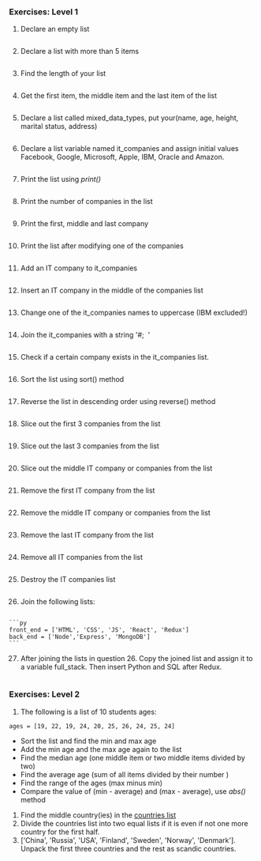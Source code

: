 ### Exercises: Level 1

1. Declare an empty list
```
```
2. Declare a list with more than 5 items

```
```
3. Find the length of your list

```
```
4. Get the first item, the middle item and the last item of the list

```
```
5. Declare a list called mixed_data_types, put your(name, age, height, marital status, address)

```
```
6. Declare a list variable named it_companies and assign initial values Facebook, Google, Microsoft, Apple, IBM, Oracle and Amazon.

```
```
7. Print the list using _print()_

```
```
8. Print the number of companies in the list

```
```
9. Print the first, middle and last company

```
```
10. Print the list after modifying one of the companies

```
```
11. Add an IT company to it_companies

```
```
12. Insert an IT company in the middle of the companies list

```
```
13. Change one of the it_companies names to uppercase (IBM excluded!)

```
```
14. Join the it_companies with a string '#;&nbsp; '

```
```
15. Check if a certain company exists in the it_companies list.

```
```
16. Sort the list using sort() method

```
```
17. Reverse the list in descending order using reverse() method

```
```
18. Slice out the first 3 companies from the list

```
```
19. Slice out the last 3 companies from the list

```
```
20. Slice out the middle IT company or companies from the list

```
```
21. Remove the first IT company from the list

```
```
22. Remove the middle IT company or companies from the list

```
```
23. Remove the last IT company from the list

```
```
24. Remove all IT companies from the list

```
```
25. Destroy the IT companies list

```
```
26. Join the following lists:

```
```

    ```py
    front_end = ['HTML', 'CSS', 'JS', 'React', 'Redux']
    back_end = ['Node','Express', 'MongoDB']
    ```

27. After joining the lists in question 26. Copy the joined list and assign it to a variable full_stack. Then insert Python and SQL after Redux.

```
```

### Exercises: Level 2

1. The following is a list of 10 students ages:

```sh
ages = [19, 22, 19, 24, 20, 25, 26, 24, 25, 24]
```

- Sort the list and find the min and max age
- Add the min age and the max age again to the list
- Find the median age (one middle item or two middle items divided by two)
- Find the average age (sum of all items divided by their number )
- Find the range of the ages (max minus min)
- Compare the value of (min - average) and (max - average), use _abs()_ method

1. Find the middle country(ies) in the [countries list](https://github.com/Asabeneh/30-Days-Of-Python/tree/master/data/countries.py)
1. Divide the countries list into two equal lists if it is even if not one more country for the first half.
1. ['China', 'Russia', 'USA', 'Finland', 'Sweden', 'Norway', 'Denmark']. Unpack the first three countries and the rest as scandic countries.
